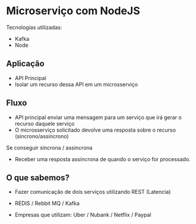 # Microserviço com NodeJS

Tecnologias utilizadas:
- Kafka
- Node

## Aplicação
- API Principal
- Isolar um recurso dessa API em um microsserviço

## Fluxo
- API principal enviar uma mensagem para um serviço que irá gerar o recurso daquele serviço
- O microsserviço solicitado devolve uma resposta sobre o recurso (sincrono/assincrono)

Se conseguir sincrona / assincrona 
- Receber uma resposta assincrona de quando o serviço for processado.

## O que sabemos?
- Fazer comunicação de dois serviços utilizando REST (Latencia)
- REDIS / Rebbit MQ / Kafka

- Empresas que utilizam: Uber / Nubank / Netflix / Paypal